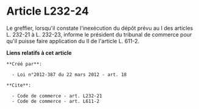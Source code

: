 # Article L232-24

Le greffier, lorsqu'il constate l'inexécution du dépôt prévu au I des articles L. 232-21 à L. 232-23, informe le président du
tribunal de commerce pour qu'il puisse faire application du II de l'article L. 611-2.

**Liens relatifs à cet article**

	**Créé par**:

	  - Loi n°2012-387 du 22 mars 2012 - art. 18

	**Cite**:

	  - Code de commerce - art. L232-21
	  - Code de commerce - art. L611-2
